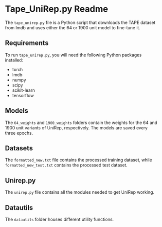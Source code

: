 # Tape_UniRep.py Readme

The `tape_unirep.py` file is a Python script that downloads the TAPE dataset from lmdb and uses either the 64 or 1900 unit model to fine-tune it. 

## Requirements

To run `tape_unirep.py`, you will need the following Python packages installed:

- torch
- lmdb
- numpy
- scipy
- scikit-learn
- tensorflow

## Models

The `64_weights` and `1900_weights` folders contain the weights for the 64 and 1900 unit variants of UniRep, respectively. The models are saved every three epochs.

## Datasets

The `formatted_new.txt` file contains the processed training dataset, while `formatted_new_test.txt` contains the processed test dataset.

## Unirep.py

The `unirep.py` file contains all the modules needed to get UniRep working.

## Datautils

The `datautils` folder houses different utility functions.
